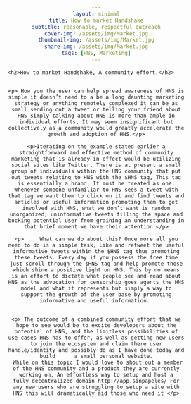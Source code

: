 ```yaml
---
layout: minimal
title: How to market Handshake
subtitle: reasonable, respectful outreach
cover-img: /assets/img/Market.jpg
thumbnail-img: /assets/img/Market.jpg
share-img: /assets/img/Market.jpg
tags: [HNS, Marketing]
---
```

<html>
<head>
<meta name="viewport" content="width=device-width, initial-scale=1">
<style>
  h2 {text-align: center;}
p {text-align: center;}
div {text-align: center;}
li {text-align: left;}
* {
  box-sizing: border-box;
}

/* Create two equal columns that floats next to each other */
.column {
  float: left;
  width: 50%;
  padding: 10px;
  height: 300px; /* Should be removed. Only for demonstration */
}

/* Clear floats after the columns */
.row:after {
  content: "";
  display: table;
  clear: both;
}
</style>
</head>
<body>

    <h2>How to market Handshake, A community effort.</h2>

<div class="row">
  <div class="column">
    
    
    <p> How you the user can help spread awareness of HNS is simple it doesn’t need to a be a long daunting marketing strategy or anything remotely complexed it can be as small sending out a tweet or telling your friend about HNS simply talking about HNS is more than ample in individual efforts, It may seem insignificant but collectively as a community would greatly accelerate the growth and adoption of HNS.</p>
    
    <p>Iterating on the example stated earlier a straightforward and effective method of community marketing that is already in effect would be utilizing social sites like Twitter. There is at present a small group of individuals within the HNS community that put out tweets relating to HNS with the $HNS tag, This tag is essentially a brand, It must be treated as one. Whenever someone unfamiliar to HNS sees a tweet with that tag we want them to click on it and find tweets and articles or useful information promoting them to get involved with HNS, what we don’t want is random unorganized, uninformative tweets filling the space and bocking potential user from graining an understanding in that brief moment we have their attention </p>
    
    <p>     What can we do about this? Once more all you need to do is a simple task, Like and retweet the useful informative tweets within the $HNS tag thus promoting     these tweets. Every day if you possess the free time just scroll through the $HNS tag and help promote those which shine a positive light on HNS. This by no means      is an effort to dictate what people see and read about HNS as the advocation for censorship goes agents the HNS model and what it represents but simply a way to      support the growth of the user base by promoting informative and useful information. 

</p>
  </div>
  <div class="column">
   
    <p> The outcome of a combined community effort that we hope to see would be to excite developers about the potential of HNS, and the limitless possibilities of       use cases HNS has to offer, as well as getting new users to join the ecosystem and claim there user handle/identity and possibly do as I have done today and build      a small personal website.
     While on this topic I would love to shout out a member of the HNS community and a product they are currently working on, An effortless way to setup and host a       fully decentralized domain http://app.sinpapeles/ For any new users who are struggling to setup a site with HNS this will dramatically aid those who need it </p>
  </div>
</div>

</body>
</html>
